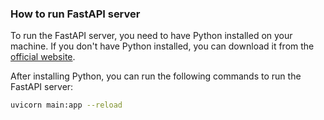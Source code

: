 ### How to run FastAPI server

To run the FastAPI server, you need to have Python installed on your machine. If you don't have Python installed, you can download it from the [official website](https://www.python.org/downloads/).

After installing Python, you can run the following commands to run the FastAPI server:

```bash
uvicorn main:app --reload
```
